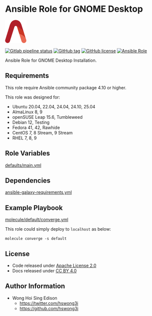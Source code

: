 # Ansible Role for GNOME Desktop

<a href="https://alvistack.com" title="AlviStack" target="_blank"><img src="/alvistack.svg" height="75" alt="AlviStack"></a>

[![Gitlab pipeline status](https://img.shields.io/gitlab/pipeline/alvistack/ansible-role-gnome_desktop/master)](https://gitlab.com/alvistack/ansible-role-gnome_desktop/-/pipelines)
[![GitHub tag](https://img.shields.io/github/tag/alvistack/ansible-role-gnome_desktop.svg)](https://github.com/alvistack/ansible-role-gnome_desktop/tags)
[![GitHub license](https://img.shields.io/github/license/alvistack/ansible-role-gnome_desktop.svg)](https://github.com/alvistack/ansible-role-gnome_desktop/blob/master/LICENSE)
[![Ansible Role](https://img.shields.io/badge/galaxy-alvistack.gnome_desktop-blue.svg)](https://galaxy.ansible.com/alvistack/gnome_desktop)

Ansible Role for GNOME Desktop Installation.

## Requirements

This role require Ansible community package 4.10 or higher.

This role was designed for:

- Ubuntu 20.04, 22.04, 24.04, 24.10, 25.04
- AlmaLinux 8, 9
- openSUSE Leap 15.6, Tumbleweed
- Debian 12, Testing
- Fedora 41, 42, Rawhide
- CentOS 7, 8 Stream, 9 Stream
- RHEL 7, 8, 9

## Role Variables

[defaults/main.yml](defaults/main.yml)

## Dependencies

[ansible-galaxy-requirements.yml](ansible-galaxy-requirements.yml)

## Example Playbook

[molecule/default/converge.yml](molecule/default/converge.yml)

This role could simply deploy to `localhost` as below:

    molecule converge -s default

## License

- Code released under [Apache License 2.0](LICENSE)
- Docs released under [CC BY 4.0](http://creativecommons.org/licenses/by/4.0/)

## Author Information

- Wong Hoi Sing Edison
  - <https://twitter.com/hswong3i>
  - <https://github.com/hswong3i>
